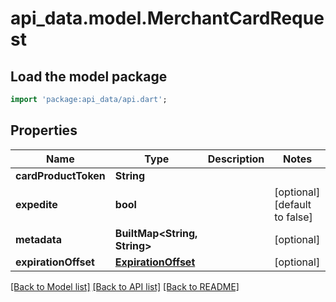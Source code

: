 # api_data.model.MerchantCardRequest

## Load the model package
```dart
import 'package:api_data/api.dart';
```

## Properties
Name | Type | Description | Notes
------------ | ------------- | ------------- | -------------
**cardProductToken** | **String** |  | 
**expedite** | **bool** |  | [optional] [default to false]
**metadata** | **BuiltMap&lt;String, String&gt;** |  | [optional] 
**expirationOffset** | [**ExpirationOffset**](ExpirationOffset.md) |  | [optional] 

[[Back to Model list]](../README.md#documentation-for-models) [[Back to API list]](../README.md#documentation-for-api-endpoints) [[Back to README]](../README.md)


